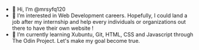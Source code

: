 - 👋 Hi, I’m @mrsyfq120
- 👀 I’m interested in Web Development careers. Hopefully, I could land a job after my internship and help every individuals or organizations out there to have their own website !
- 🌱 I’m currently learning Xubuntu, Git, HTML, CSS and Javascript through The Odin Project. Let's make my goal become true.


<!---
mrsyfq120/mrsyfq120 is a ✨ special ✨ repository because its `README.md` (this file) appears on your GitHub profile.
You can click the Preview link to take a look at your changes.
--->
